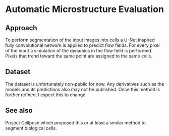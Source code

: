 # Automatic Microstructure Evaluation

## Approach
To perform segmentation of the input images into cells a U-Net inspired fully convolutional network is applied to predict flow fields.
For every pixel of the input a simulation of the dynamics in the flow field is performed. Pixels that trend toward the same point are assigned to the same cells.

## Dataset
The dataset is unfortunately non-public for now. Any derivatives such as the models and its predictions also may not be published. Once this method is further refined, I expect this to change.

## See also
Project Cellpose which proposed this or at least a similar method to segment biological cells.
